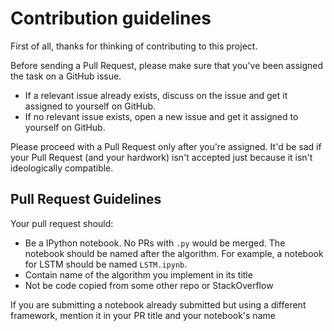 # Contribution guidelines

First of all, thanks for thinking of contributing to this project. 

Before sending a Pull Request, please make sure that you've been assigned the task on a GitHub issue.

- If a relevant issue already exists, discuss on the issue and get it assigned to yourself on GitHub.
- If no relevant issue exists, open a new issue and get it assigned to yourself on GitHub.

Please proceed with a Pull Request only after you're assigned. It'd be sad if your Pull Request (and your hardwork) isn't accepted just because it isn't ideologically compatible.

## Pull Request Guidelines

Your pull request should:

- Be a IPython notebook. No PRs with `.py` would be merged. The notebook should be named after the algorithm. For example, a notebook for LSTM should be named `LSTM.ipynb`.
- Contain name of the algorithm you implement in its title
- Not be code copied from some other repo or StackOverflow

If you are submitting a notebook already submitted but using a different framework, mention it in your PR title and your notebook's name
